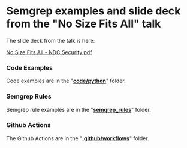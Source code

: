 # Semgrep examples and slide deck from the "No Size Fits All" talk

The slide deck from the talk is here:

[No Size Fits All - NDC Security.pdf](main/for%20publishing%20No%20Size%20Fits%20All%20Empowering%20Engineers%20with%20Custom%20Application%20Security%20tests.pdf)

### Code Examples

Code examples are in the "**[code/python](code/python/)**" folder.

### Semgrep Rules

Semgrep rule examples are in the "**[semgrep_rules](semgrep_rules/)**" folder.

### Github Actions

The Github Actions are in the "**[.github/workflows](.github/workflows/)**" folder.
